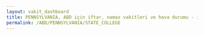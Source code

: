 ```yaml
---
layout: vakit_dashboard
title: PENNSYLVANIA, ABD için iftar, namaz vakitleri ve hava durumu - ilçe/eyalet seç
permalink: /ABD/PENNSYLVANIA/STATE_COLLEGE
---
```


<script type="text/javascript">
  var GLOBAL_COUNTRY = 'ABD';
  var GLOBAL_CITY = 'PENNSYLVANIA';
  var GLOBAL_STATE = 'STATE_COLLEGE';
  var lat = 72;
  var lon = 21;
</script>
